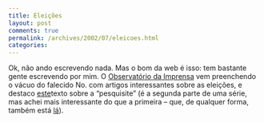 ```yaml
---
title: Eleições
layout: post
comments: true
permalink: /archives/2002/07/eleicoes.html
categories:
---
```

Ok, não ando escrevendo nada. Mas o bom da web é isso: tem bastante gente escrevendo por mim. O <a href=http://www.observatoriodaimprensa.com.br >Observatório da Imprensa</a> vem preenchendo o vácuo do falecido No. com artigos interessantes sobre as eleições, e destaco <a href=http://www.observatoriodaimprensa.com.br/artigos/mid240720023.htm >este</a>texto sobre a &#8220;pesquisite&#8221; (é a segunda parte de uma série, mas achei mais interessante do que a primeira &#8211; que, de qualquer forma, também está <a href=http://www.observatoriodaimprensa.com.br/artigos/jd030420021.htm >lá</a>).